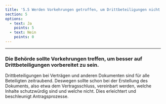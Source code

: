 ```yaml
---
title: '5.5 Werden Vorkehrungen getroffen, um Drittbeteiligungen nicht veranlassen zu müssen (z.B. bei Vertragserstellung Markierung schutzwürdiger Informationen)?'
section: 5
options:
  - text: Ja
    points: 5
  - text: Nein
    points: 0
---
```


---

### Die Behörde sollte Vorkehrungen treffen, um besser auf Drittbeteiligungen vorbereitet zu sein.

Drittbeteiligungen bei Verträgen und anderen Dokumenten sind für alle Beteiligten zeitraubend. Deswegen sollte schon bei der Erstellung des Dokuments, also etwa dem Vertragsschluss, vereinbart werden, welche Inhalte schutzwürdig sind und welche nicht. Dies erleichtert und beschleunigt Antragsprozesse.

